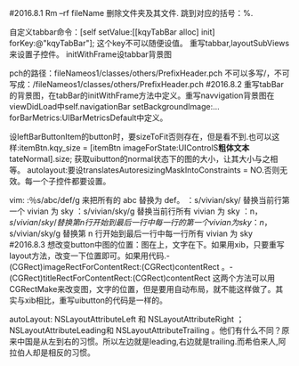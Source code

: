 ﻿#2016.8.1
Rm –rf fileName  删除文件夹及其文件.
跳到对应的括号：%.

自定义tabbar命令：[self setValue:[[kqyTabBar alloc] init] forKey:@"kqyTabBar"];
这个key不可以随便设值。
重写tabbar,layoutSubViews来设置子控件。
initWithFrame设tabbar背景图

pch的路径：fileNameos1/classes/others/PrefixHeader.pch 不可以多写/，不可写成：/fileNameos1/classes/others/PrefixHeader.pch
#2016.8.2
重写tabBar的背景图，在tabBar的initWithFrame方法中定义。重写navvigation背景图在viewDidLoad中self.navigationBar setBackgroundImage:... forBarMetrics:UIBarMetricsDefault中定义。

设leftBarButtonItem的button时，要sizeToFit否则存在，但是看不到.也可以这样:itemBtn.kqy_size = [itemBtn imageForState:UIControlS**粗体文本**tateNormal].size; 获取uibutton的normal状态下的图的大小，让其大小与之相等。
autolayout:要设translatesAutoresizingMaskIntoConstraints = NO.否则无效。每一个子控件都要设置。

vim:
:％s/abc/def/g
来把所有的 abc 替换为 def。
：s/vivian/sky/ 替换当前行第一个 vivian 为 sky 
：s/vivian/sky/g 替换当前行所有 vivian 为 sky 
：n，$s/vivian/sky/ 替换第 n 行开始到最后一行中每一行的第一个 vivian 为 sky 
：n，$s/vivian/sky/g 替换第 n 行开始到最后一行中每一行所有 vivian 为 sky 
#2016.8.3
想改变button中图的位置：图在上，文字在下。如果用xib，只要重写layout方法，改变一下位置即可。如果用代码.- (CGRect)imageRectForContentRect:(CGRect)contentRect  。- (CGRect)titleRectForContentRect:(CGRect)contentRect    这两个方法可以用CGRectMake来改变图，文字的位置，但是要用自动布局，就不能这样做了。其实与xib相比，重写uibutton的代码是一样的。

autoLayout:
    NSLayoutAttributeLeft 和 NSLayoutAttributeRight ；NSLayoutAttributeLeading和 NSLayoutAttributeTrailing 。他们有什么不同？原来中国是从左到右的习惯。所以左边就是leading,右边就是trailing.而希伯来人,阿拉伯人却是相反的习惯。
    